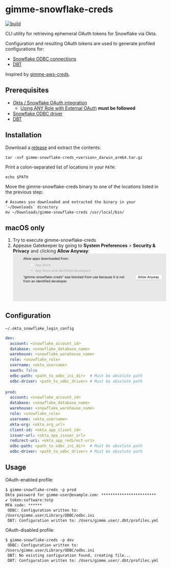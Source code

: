 # gimme-snowflake-creds
[![build](https://github.com/HGInsights/gimme-snowflake-creds/actions/workflows/main.yml/badge.svg)](https://github.com/HGInsights/gimme-snowflake-creds/actions/workflows/main.yml)

CLI utility for retrieving ephemeral OAuth tokens for Snowflake via Okta.

Configuration and resulting OAuth tokens are used to generate profiled configurations for:
- [Snowflake ODBC connections](https://docs.snowflake.com/en/user-guide/odbc-parameters.html#odbc-configuration-and-connection-parameters)
- [DBT](https://docs.getdbt.com/docs/introduction)

Inspired by [gimme-aws-creds](https://github.com/Nike-Inc/gimme-aws-creds).

## Prerequisites

- [Okta / Snowflake OAuth integration](https://docs.snowflake.com/en/user-guide/oauth-okta.html#configure-okta-for-external-oauth)
  - [Using ANY Role with External OAuth](https://docs.snowflake.com/en/user-guide/oauth-okta.html#using-any-role-with-external-oauth) **must be followed**
- [Snowflake ODBC driver](https://docs.snowflake.com/en/user-guide/odbc.html)
- [DBT](https://docs.getdbt.com/dbt-cli/installation/)

## Installation
Download a [release](https://github.com/HGInsights/gimme-snowflake-creds/releases) and extract the contents:
```shell
tar -xvf gimme-snowflake-creds_<version>_darwin_arm64.tar.gz
```

Print a colon-separated list of locations in your `PATH`:
```shell
echo $PATH
```

Move the gimme-snowflake-creds binary to one of the locations listed in the previous step:
```shell
# Assumes you downloaded and extracted the binary in your `~/Downloads` directory
mv ~/Downloads/gimme-snowflake-creds /usr/local/bin/
```

## macOS only
1. Try to execute gimme-snowflake-creds
1. Appease Gatekeeper by going to **System Preferences** > **Security & Privacy** and clicking **Allow Anyway**:
![](gatekeeper.png)

## Configuration
`~/.okta_snowflake_login_config`
```yaml
dev: 
  account: <snowflake_account_id>
  database: <snowflake_database_name>
  warehouse: <snowflake_warehouse_name>
  role: <snowflake_role>
  username: <okta_username>
  oauth: false
  odbc-path: <path_to_odbc_ini_dir>  # Must be absolute path
  odbc-driver: <path_to_odbc_driver> # Must be absolute path
  
prod: 
  account: <snowflake_account_id>
  database: <snowflake_database_name>
  warehouse: <snowflake_warehouse_name>
  role: <snowflake_role>
  username: <okta_username>
  okta-org: <okta_org_url>
  client-id: <okta_app_client_id>
  issuer-url: <okta_app_issuer_url>
  redirect-uri: <okta_app_redirect-uri>
  odbc-path: <path_to_odbc_ini_dir>  # Must be absolute path
  odbc-driver: <path_to_odbc_driver> # Must be absolute path
```

## Usage
OAuth-enabled profile:
```shell
$ gimme-snowflake-creds -p prod
Okta password for gimme-user@example.com: ************************
✔ token:software:totp
MFA code: ******
 ODBC: Configuration written to: /Users/gimme.user/Library/ODBC/odbc.ini
 DBT: Configuration written to: /Users/gimme.user/.dbt/profiles.yml
```

OAuth-disabled profile:
```shell
$ gimme-snowflake-creds -p dev
 ODBC: Configuration written to: /Users/gimme.user/Library/ODBC/odbc.ini
 DBT: No existing configuration found, creating file...
 DBT: Configuration written to: /Users/gimme.user/.dbt/profiles.yml
```